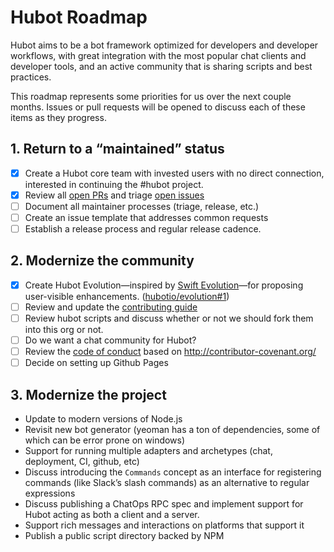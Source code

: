 # Hubot Roadmap

Hubot aims to be a bot framework optimized for developers and developer workflows, with great integration with the most popular chat clients and developer tools, and an active community that is sharing scripts and best practices.

This roadmap represents some priorities for us over the next couple months. Issues or pull requests will be opened to discuss each of these items as they progress.

## 1. Return to a “maintained” status

- [x] Create a Hubot core team with invested users with no direct connection, interested in continuing the #hubot project.
- [x] Review all [open PRs](https://github.com/github/hubot/pulls) and triage [open issues](https://github.com/github/hubot/issues)
- [ ] Document all maintainer processes (triage, release, etc.)
- [ ] Create an issue template that addresses common requests
- [ ] Establish a release process and regular release cadence.

## 2. Modernize the community

- [x] Create Hubot Evolution—inspired by [Swift Evolution](https://github.com/apple/swift-evolution)—for proposing user-visible enhancements. ([hubotio/evolution#1](https://github.com/hubotio/evolution/pull/1))
- [ ] Review and update the [contributing guide](CONTRIBUTING.md)
- [ ] Review hubot scripts and discuss whether or not we should fork them into this org or not.
- [ ] Do we want a chat community for Hubot?
- [ ] Review the [code of conduct](CODE_OF_CONDUCT.md) based on http://contributor-covenant.org/
- [ ] Decide on setting up Github Pages

## 3. Modernize the project

- Update to modern versions of Node.js
- Revisit new bot generator (yeoman has a ton of dependencies, some of which can be error prone on windows)
- Support for running multiple adapters and archetypes (chat, deployment, CI, github, etc)
- Discuss introducing the `Commands` concept as an interface for registering commands (like Slack’s slash commands) as an alternative to regular expressions
- Discuss publishing a ChatOps RPC spec and implement support for Hubot acting as both a client and a server.
- Support rich messages and interactions on platforms that support it
- Publish a public script directory backed by NPM
